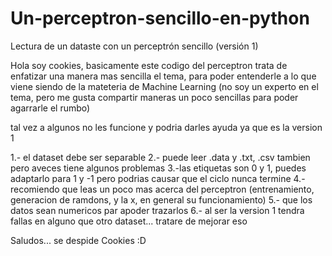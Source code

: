 # Un-perceptron-sencillo-en-python
Lectura de un dataste con un perceptrón sencillo (versión 1)

Hola soy cookies, basicamente este codigo del perceptron trata de enfatizar una manera mas sencilla el tema, para poder entenderle a lo que viene siendo
de la mateteria de Machine Learning (no soy un experto en el tema, pero me gusta compartir maneras un poco sencillas para poder agarrarle el rumbo)

tal vez a algunos no les funcione y podria darles ayuda ya que es la version 1

1.- el dataset debe ser separable
2.- puede leer .data y .txt, .csv tambien pero aveces tiene algunos problemas
3.-las etiquetas son 0 y 1, puedes adaptarlo para 1 y -1 pero podrias causar que el ciclo nunca termine
4.-recomiendo que leas un poco mas acerca del perceptron (entrenamiento, generacion de ramdons, y la x, en general su funcionamiento)
5.- que los datos sean numericos par apoder trazarlos
6.- al ser la version 1 tendra fallas en alguno que otro dataset... tratare de mejorar eso 

Saludos... se despide Cookies :D
